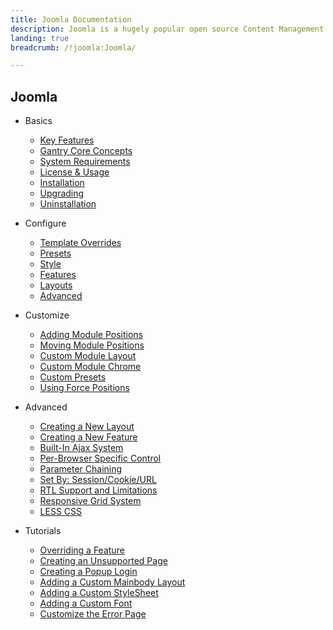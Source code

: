 ```yaml
---
title: Joomla Documentation
description: Joomla is a hugely popular open source Content Management System (CMS) and the platform this site is built upon. This section enables you to find out more about Joomla and how to use it with RocketTheme templates and extensions.
landing: true
breadcrumb: /!joomla:Joomla/

---
```


Joomla
------

* Basics

    - [Key Features](basics/)
    - [Gantry Core Concepts](basics/gantry_core_concepts.md)
    - [System Requirements](basics/system_requirements.md)
    - [License & Usage](basics/license_and_usage.md)
    - [Installation](basics/installation.md)
    - [Upgrading](basics/upgrading.md)
    - [Uninstallation](basics/uninstallation.md)


<!-- -->

* Configure

    - [Template Overrides](configure/)
    - [Presets](configure/presets.md)
    - [Style](configure/style.md)
    - [Features](configure/features.md)
    - [Layouts](configure/layouts.md)
    - [Advanced](configure/advanced.md)

<!-- -->

* Customize

    - [Adding Module Positions](customize/)
    - [Moving Module Positions](customize/moving_module_positions.md)
    - [Custom Module Layout](customize/custom_module_layout.md)
    - [Custom Module Chrome](customize/custom_module_chrome.md)
    - [Custom Presets](customize/custom_presets.md)
    - [Using Force Positions](customize/using_force_positions.md)

<!-- -->

* Advanced

    - [Creating a New Layout](advanced/)
    - [Creating a New Feature](advanced/creating_new_feature.md)
    - [Built-In Ajax System](advanced/ajax_system.md)
    - [Per-Browser Specific Control](advanced/per_browser_control.md)
    - [Parameter Chaining](advanced/parameter_chaining.md)
    - [Set By: Session/Cookie/URL](advanced/setby.md)
    - [RTL Support and Limitations](advanced/rtl.md)
    - [Responsive Grid System](advanced/responsive_grid_system.md)
    - [LESS CSS](advanced/less_css.md)

<!-- -->

* Tutorials

    - [Overriding a Feature](tutorials/overriding_feature.md)
    - [Creating an Unsupported Page](tutorials/creating_unsupported_page.md)
    - [Creating a Popup Login](tutorials/creating_popup_login.md)
    - [Adding a Custom Mainbody Layout](tutorials/custom_mainbody_layout.md)
    - [Adding a Custom StyleSheet](tutorials/custom_stylesheet.md)
    - [Adding a Custom Font](tutorials/custom_font.md)
    - [Customize the Error Page](tutorials/customize_error_page.md)
